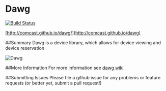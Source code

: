 Dawg
====
[![Build Status](https://travis-ci.org/Comcast/dawg.svg)](https://travis-ci.org/Comcast/dawg)

[http://comcast.github.io/dawg/](http://comcast.github.io/dawg)

##Summary
Dawg is a device library, which allows for device viewing and device reservation

![Dawg](http://comcast.github.io/dawg/images/dawg-shield.png)


##More Information
For more information see [dawg wiki](https://github.com/Comcast/dawg/wiki)

##Submitting Issues
Please file a github issue for any problems or feature requests (or better yet, submit a pull request!)

